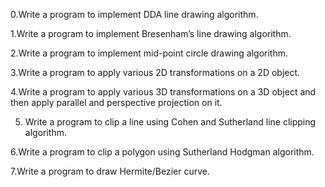 0.Write a program to implement DDA line drawing algorithm.

1.Write a program to implement Bresenham’s line drawing algorithm.

2.Write a program to implement mid-point circle drawing algorithm.

3.Write a program to apply various 2D transformations on a 2D object.

4.Write a program to apply various 3D transformations on a 3D object and then apply parallel and perspective projection on it.

5.	Write a program to clip a line using Cohen and Sutherland line clipping algorithm.		

6.Write a program to clip a polygon using Sutherland Hodgman algorithm.		

7.Write a program to draw Hermite/Bezier curve.		
